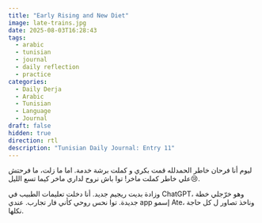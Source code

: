 ```yaml
---
title: "Early Rising and New Diet"
image: late-trains.jpg
date: 2025-08-03T16:28:43
tags:
  - arabic
  - tunisian
  - journal
  - daily reflection
  - practice
categories:
  - Daily Derja
  - Arabic
  - Tunisian
  - Language
  - Journal
draft: false
hidden: true
direction: rtl
description: "Tunisian Daily Journal: Entry 11"
---
```

ليوم أنا فرحان خاطر الحمدلله قمت بكري و كملت برشة خدمة. اما ما زلت، ما فرحتش علي خاطر كملت ماخر! توا باش نروح لداري ماخر كيما تسع الليل😢.

وزادة بديت ريجيم جديد. أنا دخلت تعليمات الطبيب في ChatGPT، وهو خرّجلي خطة جديدة. توا نحس روحي كأني فار تجارب. عندي app إسمو Ate، وناخذ تصاور ل كل حاجة نكلها.



